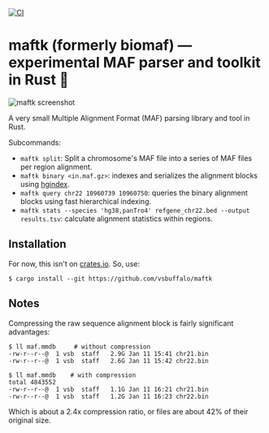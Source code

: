 [![CI](https://github.com/vsbuffalo/maftk/actions/workflows/ci.yml/badge.svg)](https://github.com/vsbuffalo/maftk/actions/workflows/ci.yml)

# maftk (formerly biomaf) — experimental MAF parser and toolkit in Rust 🦀

![maftk screenshot](screenshot.png)


A very small Multiple Alignment Format (MAF) parsing library and tool in Rust.

Subcommands:

  - `maftk split`: Split a chromosome's MAF file into a series of MAF files
    per region alignment.
  - `maftk binary <in.maf.gz>`: indexes and serializes the alignment blocks using [hgindex](https://github.com/vsbuffalo/hgindex).
  - `maftk query chr22 10960739 10960750`: queries the binary alignment blocks using fast hierarchical indexing.
  - `maftk stats --species 'hg38,panTro4' refgene_chr22.bed --output results.tsv`: calculate alignment statistics within regions.

## Installation

For now, this isn't on [crates.io](http://crates.io). So, use:

```
$ cargo install --git https://github.com/vsbuffalo/maftk
```

## Notes

Compressing the raw sequence alignment block is fairly significant advantages:

```
$ ll maf.mmdb     # without compression
-rw-r--r--@  1 vsb  staff   2.9G Jan 11 15:41 chr21.bin
-rw-r--r--@  1 vsb  staff   2.6G Jan 11 15:42 chr22.bin

$ ll maf.mmdb    # with compression
total 4843552
-rw-r--r--@  1 vsb  staff   1.1G Jan 11 16:21 chr21.bin
-rw-r--r--@  1 vsb  staff   1.2G Jan 11 16:23 chr22.bin
```

Which is about a 2.4x compression ratio, or files are about 42% of their
original size.
